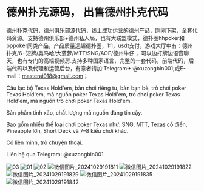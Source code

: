 # 德州扑克源码， 出售德州扑克代码
德州扑克代码，德州俱乐部源代码，线上成功运营的德州产品，刚刚下架，全套代码资源。支持德州俱乐部+德州私人局，也有大联盟模式，德扑圈hhpoker和pppoker同类产品，产品质量远超德扑圈，1:1，usdt支付，游戏大厅中有：德州扑克/6+短牌/奥马哈/大菠萝/MTT/SNG/AOF/德州牛仔 ，可以边打牌边语音聊天，也有专门的高端视频房.支持多种国家语言，完整的一套代码，前端代码，后端代码以及代理和运营后台，有意者请加:Telegram✈:@xuzongbin001;或E-mail：masterai918@gmail.com；

Câu lạc bộ Texas Hold'em, bàn chơi riêng tư, bàn bạn bè, trò chơi poker Texas Hold'em, mã nguồn poker Texas Hold'em, trò chơi poker Texas Hold'em, mã nguồn trò chơi poker Texas Hold'em.

Sản phẩm tinh xảo, chất lượng mã nguồn đáng tin cậy.

Bao gồm nhiều thể loại chơi poker Texas như: SNG, MTT, Texas cổ điển, Pineapple lớn, Short Deck và 7–8 kiểu chơi khác.

Có liên minh, trò chuyện thoại.

Liên hệ qua Telegram: @xuzongbin001






![03](https://github.com/user-attachments/assets/afc9ea87-44ef-45e6-aa8e-f6491dcb121c)
![01](https://github.com/user-attachments/assets/20c19859-a23a-4c42-835c-7591f350a125)
![02](https://github.com/user-attachments/assets/96c4bffd-e012-48a2-a817-2e2453a1a54a)
![微信图片_20241029191811](https://github.com/user-attachments/assets/11cee94b-eeea-4519-9727-30e88a737406)
![微信图片_20241029191822](https://github.com/user-attachments/assets/160bd558-4327-4ec1-b4a2-0889b5b305be)
![微信图片_20241029191829](https://github.com/user-attachments/assets/51b760e9-ddff-4190-b330-cdc2e4cfee93)
![微信图片_20241029191835](https://github.com/user-attachments/assets/c1c6955a-172b-4e5b-8fe3-e6325f3f6b38)
![微信图片_20241029191842](https://github.com/user-attachments/assets/c7beec6a-2757-484d-9757-87ca12b3bfac)






